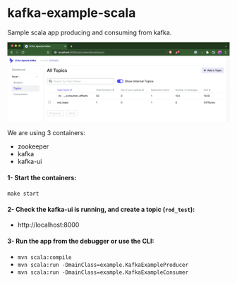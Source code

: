 # kafka-example-scala
Sample scala app producing and consuming from kafka.

![HBase config](./images/app.png)

We are using 3 containers:
- zookeeper
- kafka
- kafka-ui

#### 1- Start the containers:
`make start`

#### 2- Check the kafka-ui is running, and create a topic (`rod_test`):
- http://localhost:8000

#### 3- Run the app from the debugger or use the CLI:
- `mvn scala:compile`
- `mvn scala:run -DmainClass=example.KafkaExampleProducer`
- `mvn scala:run -DmainClass=example.KafkaExampleConsumer`
